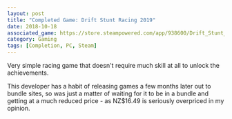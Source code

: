```yaml
---
layout: post
title: "Completed Game: Drift Stunt Racing 2019"
date: 2018-10-18
associated_game: https://store.steampowered.com/app/938600/Drift_Stunt_Racing_2019/
category: Gaming
tags: [Completion, PC, Steam]
---
```


<p>Very simple racing game that doesn't require much skill at all to unlock the achievements.</p>
<p>This developer has a habit of releasing games a few months later out to bundle sites, so was just a matter of waiting for it to be in a bundle and getting at a much reduced price - as NZ$16.49 is seriously overpriced in my opinion.</p>